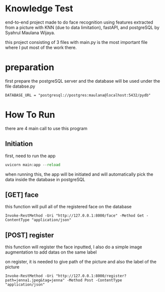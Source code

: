 # Knowledge Test

end-to-end project made to do face recognition using features extracted from a picture with KNN (due to data limitation), fastAPI, and postgreSQL by Syahrul Maulana Wijaya.

this project consisting of 3 files with main.py is the most important file where I put most of the work there.

# preparation
first prepare the postgreSQL server and the database will be used under the file databse.py

```
DATABASE_URL = "postgresql://postgres:maulana@localhost:5432/pydb"
```

#  How To Run
there are 4 main call to use this program

##  Initiation
first, need to run the app
```python
uvicorn main:app --reload
```
when running this, the app will be initiated and will automatically pick the data inside the database in postgreSQL

## [GET] face
this function will pull all of the registered face on the database
```
Invoke-RestMethod -Uri "http://127.0.0.1:8000/face" -Method Get -ContentType "application/json"
```

## [POST] register
this function will register the face inputted, I also do a simple image augmentation to add datas on the same label

on register, it is needed to give path of the picture and also the label of the picture

```
Invoke-RestMethod -Uri "http://127.0.0.1:8000/register?path=jenna1.jpeg&tag=jenna" -Method Post -ContentType "application/json"
```




